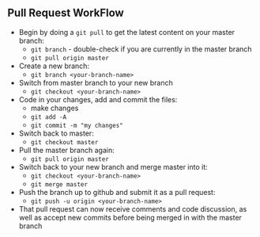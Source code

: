 ## Pull Request WorkFlow
- Begin by doing a ```git pull``` to get the latest content on your master branch:
  - ```git branch``` - double-check if you are currently in the master branch
  - ```git pull origin master```
- Create a new branch:
  - ```git branch <your-branch-name>```
- Switch from master branch to your new branch
  - ```git checkout <your-branch-name>```
- Code in your changes, add and commit the files:
  - make changes
  - ```git add -A```
  - ```git commit -m "my changes"```
- Switch back to master: 
  - ```git checkout master```
- Pull the master branch again:
  - ```git pull origin master```
- Switch back to your new branch and merge master into it:
  - ```git checkout <your-branch-name>```
  - ```git merge master```
- Push the branch up to github and submit it as a pull request:
  - ```git push -u origin <your-branch-name>```
- That pull request can now receive comments and code discussion, as well as accept new commits before being merged in with the master branch
